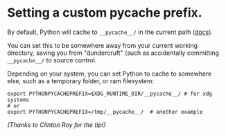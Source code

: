 # Setting a custom pycache prefix. 

By default, Python will cache to `__pycache__/` in the current path ([docs](https://docs.python.org/3/using/cmdline.html#envvar-PYTHONPYCACHEPREFIX)). 

You can set this to be somewhere away from your current working directory, saving you from "dundercruft" (such as accidentally committing `__pycache__/` to source control. 

Depending on your system, you can set Python to cache to somewhere else, such as a temporary folder, or ram filesystem: 


```shell
export PYTHONPYCACHEPREFIX=$XDG_RUNTIME_DIR/__pycache__/ # for xdg systems
# or
export PYTHONPYCACHEPREFIX=/tmp/__pycache__/  # another example
```

_(Thanks to Clinton Roy for the tip!)_
